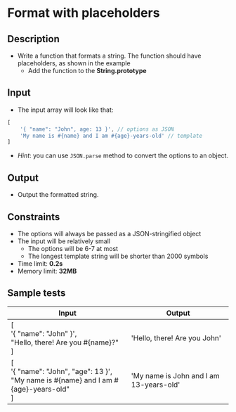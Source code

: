 # Format with placeholders

## Description
- Write a function that formats a string. The function should have placeholders, as shown in the example
  - Add the function to the **String.prototype**

## Input
- The input array will look like that:

```js
[
	'{ "name": "John", age: 13 }', // options as JSON
	'My name is #{name} and I am #{age}-years-old' // template
]
```

- _Hint_: you can use `JSON.parse` method to convert the options to an object.

## Output
- Output the formatted string.

## Constraints
- The options will always be passed as a JSON-stringified object
- The input will be relatively small
  - The options will be 6-7 at most
  - The longest template string will be shorter than 2000 symbols
- Time limit: **0.2s**
- Memory limit: **32MB**

## Sample tests

| 										Input								    					| 					Output					 |
|---------------------------------------------------------------------------------------------------|--------------------------------------------|
| [<br>'{ "name": "John" }',<br/>"Hello, there! Are you #{name}?"<br>]  							| 'Hello, there! Are you John'				 |
| [<br>'{ "name": "John", "age": 13 }',<br/>"My name is #{name} and I am #{age}-years-old"<br>] 	| 'My name is John and I am 13-years-old' 	 |


